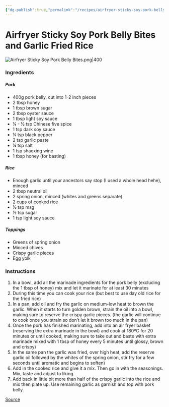 ```yaml
---
{"dg-publish":true,"permalink":"/recipes/airfryer-sticky-soy-pork-belly-bites-and-garlic-fried-rice/"}
---
```


# Airfryer Sticky Soy Pork Belly Bites and Garlic Fried Rice
![Airfryer Sticky Soy Pork Belly Bites.png|400](/img/user/Images/Airfryer%20Sticky%20Soy%20Pork%20Belly%20Bites.png)
### Ingredients
##### Pork
- 400g pork belly, cut into 1-2 inch pieces  
- 2 tbsp honey  
- 1 tbsp brown sugar  
- 2 tbsp oyster sauce  
- 1 tbsp light soy sauce  
- ¼ - ½ tsp Chinese five spice  
- 1 tsp dark soy sauce  
- ¼ tsp black pepper  
- 2 tsp garlic paste  
- ¼ tsp salt  
- 1 tsp shaoxing wine  
- 1 tbsp honey (for basting) 
##### Rice
- Enough garlic until your ancestors say stop (I used a whole head hehe), minced  
- 2 tbsp neutral oil  
- 2 spring onion, minced (whites and greens separate)  
- 2 cups of cooked rice
- ½ tsp msg
- ½ tsp sugar 
- 1 tsp light soy sauce  
##### Toppings
- Greens of spring onion
- Minced chives
- Crispy garlic pieces
- Egg yolk

### Instructions
1. In a bowl, add all the marinade ingredients for the pork belly (excluding the 1 tbsp of honey) mix and let it marinate for at least 30 minutes  
2. During this time you can cook your rice (but best to use day old rice for the fried rice)  
3. In a pan, add oil and fry the garlic on medium-low heat to brown the garlic. When it starts to turn golden brown, strain the oil into a bowl, making sure to reserve the crispy garlic pieces. (the garlic will continue to cook once you strain so don’t let it brown too much in the pan)  
4. Once the pork has finished marinating, add into an air fryer basket (reserving the extra marinade in the bowl) and cook at 180ºC for 20 minutes or until cooked, making sure to take out and baste with extra marinade mixed with 1 tbsp of honey every 5 minutes until glossy, brown and crispy)  
5. In the same pan the garlic was fried, over high heat, add the reserve garlic oil followed by the whites of the spring onion, stir fry for a few seconds until aromatic and begins to soften)  
6. Add in the cooked rice and give it a mix. Then go in with the seasonings. Mix, taste and adjust to liking.  
7. Add back in little bit more than half of the crispy garlic into the rice and mix then plate up. Use remaining garlic as garnish and top with pork belly.

[Source](https://www.instagram.com/reel/C8Z-DK7I_yU/?utm_source=ig_web_copy_link&igsh=MzRlODBiNWFlZA==) 


